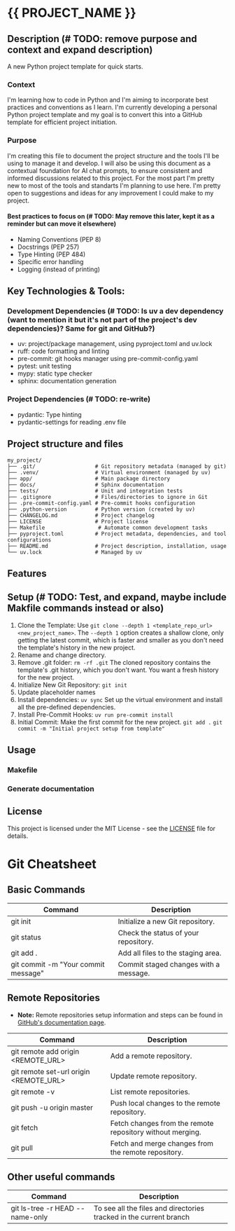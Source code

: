 # {{ PROJECT_NAME }}

## Description (# TODO: remove purpose and context and expand description)
A new Python project template for quick starts.

### Context
I'm learning how to code in Python and I'm aiming to incorporate best practices and conventions as I learn. I'm currently developing a personal Python project template and my goal is to convert this into a GitHub template for efficient project initiation.

### Purpose
I'm creating this file to document the project structure and the tools I'll be using to manage it and develop. I will also be using this document as a contextual foundation for AI chat prompts, to ensure consistent and informed discussions related to this project. For the most part I'm pretty new to most of the tools and standarts I'm planning to use here. I'm pretty open to suggestions and ideas for any improvement I could make to my project.

#### Best practices to focus on (# TODO: May remove this later, kept it as a reminder but can move it elsewhere)
- Naming Conventions (PEP 8)
- Docstrings (PEP 257)
- Type Hinting (PEP 484)
- Specific error handling
- Logging (instead of printing)

## Key Technologies & Tools:

### Development Dependencies (# TODO: Is uv a dev dependency (want to mention it but it's not part of the project's dev dependencies)? Same for git and GitHub?)
- uv: project/package management, using pyproject.toml and uv.lock
- ruff: code formatting and linting
- pre-commit: git hooks manager using pre-commit-config.yaml
- pytest: unit testing
- mypy: static type checker
- sphinx: documentation generation

### Project Dependencies (# TODO: re-write)
- pydantic: Type hinting
- pydantic-settings for reading .env file

## Project structure and files
```
my_project/
├── .git/                   # Git repository metadata (managed by git)
├── .venv/                  # Virtual environment (managed by uv)
├── app/                    # Main package directory
├── docs/                   # Sphinx documentation
├── tests/                  # Unit and integration tests
├── .gitignore              # Files/directories to ignore in Git
├── .pre-commit-config.yaml # Pre-commit hooks configuration
├── .python-version         # Python version (created by uv)
├── CHANGELOG.md            # Project changelog
├── LICENSE                 # Project license
├── Makefile                 # Automate common development tasks
├── pyproject.toml          # Project metadata, dependencies, and tool configurations
├── README.md               # Project description, installation, usage
└── uv.lock                 # Managed by uv
```

## Features

## Setup (# TODO: Test, and expand, maybe include Makfile commands instead or also)
1. Clone the Template: Use `git clone --depth 1 <template_repo_url> <new_project_name>`. The `--depth 1` option creates a shallow clone, only getting the latest commit, which is faster and smaller as you don't need the template's history in the new project.
2. Rename and change directory.
3. Remove .git folder: `rm -rf .git` The cloned repository contains the template's .git history, which you don't want. You want a fresh history for the new project.
4. Initialize New Git Repository: `git init`
5. Update placeholder names
6. Install dependencies: `uv sync` Set up the virtual environment and install all the pre-defined dependencies.
7. Install Pre-Commit Hooks: `uv run pre-commit install`
8. Initial Commit: Make the first commit for the new project. `git add .` `git commit -m "Initial project setup from template"`

## Usage
### Makefile
### Generate documentation

## License
This project is licensed under the MIT License - see the [LICENSE](LICENSE) file for details.


# Git Cheatsheet

## Basic Commands

| **Command** | **Description** |
| --- | --- |
| git init | Initialize a new Git repository. |
| git status | Check the status of your repository. |
| git add . | Add all files to the staging area. |
| git commit -m "Your commit message" | Commit staged changes with a message. |

## Remote Repositories
- **Note:** Remote repositories setup information and steps can be found in [GitHub's documentation page](https://docs.github.com/en/get-started/git-basics/about-remote-repositories).

| **Command** | **Description** |
| --- | --- |
| git remote add origin <REMOTE_URL> | Add a remote repository. |
| git remote set-url origin <REMOTE_URL> | Update remote repository. |
| git remote -v | List remote repositories. |
| git push -u origin master | Push local changes to the remote repository. |
| git fetch | Fetch changes from the remote repository without merging. |
| git pull | Fetch and merge changes from the remote repository. |

## Other useful commands

| **Command** | **Description** |
| --- | --- |
| git ls-tree -r HEAD --name-only | To see all the files and directories tracked in the current branch |
